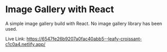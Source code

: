 # Image Gallery with React

A simple image gallery build with React. No image gallery library has been used.

Live Link: https://6547fe26b9207a0fac40abb5--leafy-croissant-c1c0a4.netlify.app/
